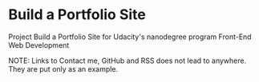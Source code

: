 # Build a Portfolio Site

Project Build a Portfolio Site for Udacity's nanodegree program Front-End Web Development

NOTE: Links to Contact me, GitHub and RSS does not lead to anywhere. They are put only as an example.
